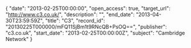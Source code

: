 {
  "date": "2013-02-25T00:00:00", 
  "open_access": true, 
  "target_url": "http://www.c3.co.uk/", 
  "description": "", 
  "end_date": "2013-04-30T23:59:59Z", 
  "title": "C3", 
  "record_id": "20130225T000000/mFQ11SjBm1t9RNcQB+PsOQ==", 
  "publisher": "c3.co.uk", 
  "start_date": "2013-02-25T00:00:00Z", 
  "subject": "Cambridge Network"
}

